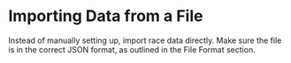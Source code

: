 # Importing Data from a File

Instead of manually setting up, import race data directly. Make sure the file is in the correct JSON format, as outlined in the File Format section.
